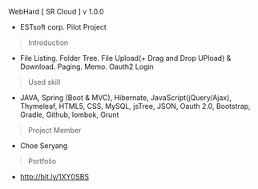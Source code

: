 WebHard [ SR Cloud ] v 1.0.0

- ESTsoft corp. Pilot Project

> Introduction

- File Listing. Folder Tree. File Upload(+ Drag and Drop UPload) & Download. Paging. Memo. Oauth2 Login

> Used skill

- JAVA, Spring (Boot & MVC), Hibernate, JavaScript(jQuery/Ajax), Thymeleaf, HTML5, CSS, MySQL, jsTree, JSON, Oauth 2.0, Bootstrap, Gradle, Github, lombok, Grunt

> Project Member 

- Choe Seryang

> Portfolio

- http://bit.ly/1XY0SBS
